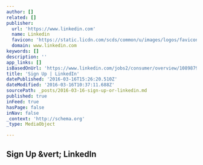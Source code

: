 ```yaml
---
author: []
related: []
publisher:
  url: 'https://www.linkedin.com'
  name: Linkedin
  favicon: 'https://static.licdn.com/scds/common/u/images/logos/favicons/v1/favicon.ico'
  domain: www.linkedin.com
keywords: []
description: ''
app_links: []
isBasedOnUrl: 'https://www.linkedin.com/jobs2/consumer/overview/108987971?trk=jobs_home_post_job_description'
title: 'Sign Up | LinkedIn'
datePublished: '2016-03-16T15:26:20.510Z'
dateModified: '2016-03-16T10:37:11.688Z'
sourcePath: _posts/2016-03-16-sign-up-or-linkedin.md
published: true
inFeed: true
hasPage: false
inNav: false
_context: 'http://schema.org'
_type: MediaObject

---
```

<article style=""><h1>Sign Up &amp;vert; LinkedIn</h1></article>